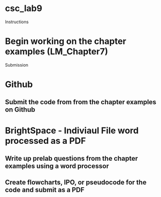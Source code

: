 # csc_lab9

Instructions
# Begin working on the chapter examples (LM_Chapter7)

Submission
# Github
## Submit the code from from the chapter examples on Github
# BrightSpace - Indiviaul File word processed as a PDF
## Write up prelab questions from the chapter examples using a word processor
## Create flowcharts, IPO, or pseudocode for the code and submit as a PDF
